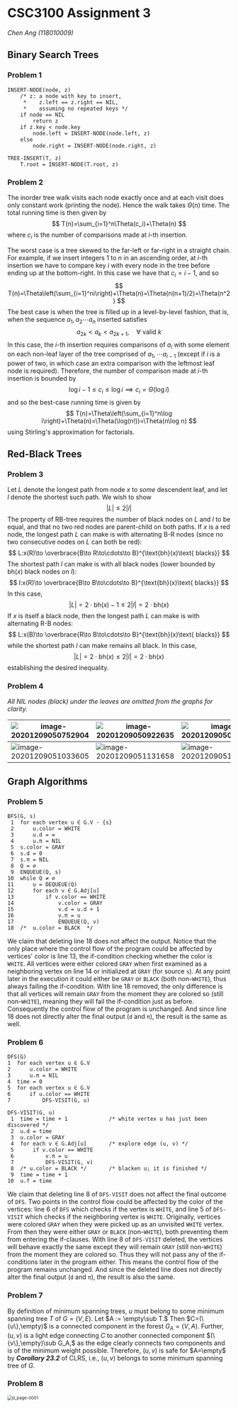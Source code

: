 # CSC3100 Assignment 3

*Chen Ang (118010009)*



## Binary Search Trees

### Problem 1

```pseudocode
INSERT-NODE(node, z)
	/* z: a node with key to insert,
     *    z.left == z.right == NIL,
     *    assuming no repeated keys */
	if node == NIL
		return z
	if z.key < node.key
		node.left = INSERT-NODE(node.left, z)
	else
		node.right = INSERT-NODE(node.right, z)

TREE-INSERT(T, z)
	T.root = INSERT-NODE(T.root, z)
```

### Problem 2

The inorder tree walk visits each node exactly once and at each visit does only constant work (printing the node). Hence the walk takes $\Theta(n)$ time. The total running time is then given by
$$
T(n)=\sum_{i=1}^n\Theta(c_i)+\Theta(n)
$$
where $c_i$ is the number of comparisons made at $i$-th insertion.

The worst case is a tree skewed to the far-left or far-right in a straight chain. For example, if we insert integers $1$ to $n$ in an ascending order, at $i$-th insertion we have to compare key $i$ with every node in the tree before ending up at the bottom-right. In this case we have that $c_i=i-1,$ and so
$$
T(n)=\Theta\left(\sum_{i=1}^ni\right)+\Theta(n)=\Theta(n(n+1)/2)=\Theta(n^2)
$$
The best case is when the tree is filled up in a level-by-level fashion, that is, when the sequence $a_1,a_2\cdots a_n$ inserted satisfies
$$
a_{2k}<a_k<a_{2k+1},\quad\forall \text{ valid }k
$$
In this case, the $i$-th insertion requires comparisons of $a_i$ with some element on each non-leaf layer of the tree comprised of $a_1,\cdots a_{i-1}$ (except if $i$ is a power of two, in which case an extra comparison with the leftmost leaf node is required). Therefore, the number of comparison made at $i$-th insertion is bounded by
$$
\log i - 1\le c_i\le \log i\implies c_i=\Theta(\log i)
$$
and so the best-case running time is given by
$$
T(n)=\Theta\left(\sum_{i=1}^n\log i\right)+\Theta(n)=\Theta(\log(n!))=\Theta(n\log n)
$$
using Stirling's approximation for factorials.

## Red-Black Trees

### Problem 3

Let $L$ denote the longest path from node $x$ to *some* descendent leaf, and let $l$ denote the shortest such path. We wish to show
$$
|L|\le 2|l|
$$
The property of RB-tree requires the number of black nodes on $L$ and $l$ to be equal, and that no two red nodes are parent-child on both paths. If $x$ is a red node, the longest path $L$ can make is with alternating B-R nodes (since no two consecutive nodes on $L$ can both be red):
$$
L:x(R)\to \overbrace{B\to R\to\cdots\to B}^{\text{bh}(x)\text{ blacks}}
$$
The shortest path $l$ can make is with all black nodes (lower bounded by $\text{bh}(x)$ black nodes on $l$):
$$
l:x(R)\to \overbrace{B\to B\to\cdots\to B}^{\text{bh}(x)\text{ blacks}}
$$
In this case,
$$
|L|=2\cdot\text{bh}(x)-1\le 2|l|=2\cdot \text{bh}(x)
$$
If $x$ is itself a black node, then the longest path $L$ can make is with alternating R-B nodes:
$$
L:x(B)\to \overbrace{R\to B\to\cdots\to B}^{\text{bh}(x)\text{ blacks}}
$$
while the shortest path $l$ can make remains all black. In this case,
$$
|L|=2\cdot\text{bh}(x)\le 2|l|=2\cdot \text{bh}(x)
$$
establishing the desired inequality.

### Problem 4

*All NIL nodes (black) under the leaves are omitted from the graphs for clarity.*

| ![image-20201209050752904](C:\Users\Jamie\AppData\Roaming\Typora\typora-user-images\image-20201209050752904.png) | ![image-20201209050922635](C:\Users\Jamie\AppData\Roaming\Typora\typora-user-images\image-20201209050922635.png) | ![image-20201209050718730](C:\Users\Jamie\AppData\Roaming\Typora\typora-user-images\image-20201209050718730.png) |
| ------------------------------------------------------------ | ------------------------------------------------------------ | ------------------------------------------------------------ |
| ![image-20201209051033605](C:\Users\Jamie\AppData\Roaming\Typora\typora-user-images\image-20201209051033605.png) | ![image-20201209051131658](C:\Users\Jamie\AppData\Roaming\Typora\typora-user-images\image-20201209051131658.png) | ![image-20201209051334039](C:\Users\Jamie\AppData\Roaming\Typora\typora-user-images\image-20201209051334039.png) |

## Graph Algorithms

### Problem 5

```pseudocode
BFS(G, s)
 1  for each vertex u ∈ G.V - {s}
 2  	u.color = WHITE
 3      u.d = ∞
 4      u.π = NIL
 5	s.color = GRAY
 6  s.d = 0
 7  s.π = NIL
 8  Q = ∅
 9  ENQUEUE(Q, s)
10  while Q ≠ ∅
11  	u = DEQUEUE(Q)
12      for each v ∈ G.Adj[u]
13  		if v.color == WHITE
14          	v.color = GRAY
15          	v.d = u.d + 1
16          	v.π = u
17              ENQUEUE(Q, v)
18  /* 	u.color = BLACK  */
```

We claim that deleting line 18 does not affect the output. Notice that the only place where the control flow of the program could be affected by vertices' color is line 13, the if-condition checking whether the color is `WHITE`. All vertices were either colored `GRAY` when first examined as a neighboring vertex on line 14 or initialized at `GRAY` (for source `s`). At any point later in the execution it could either be `GRAY` or `BLACK` (both non-`WHITE`), thus always failing the if-condition. With line 18 removed, the only difference is that all vertices will remain `GRAY` from the moment they are colored so (still non-`WHITE`), meaning they will fail the if-condition just as before. Consequently the control flow of the program is unchanged. And since line 18 does not directly alter the final output (`d` and `π`), the result is the same as well.

### Problem 6

```pseudocode
DFS(G)
1  for each vertex u ∈ G.V
2      u.color = WHITE
3      u.π = NIL
4  time = 0
5  for each vertex u ∈ G.V
6      if u.color == WHITE
7          DFS-VISIT(G, u)

DFS-VISIT(G, u)
 1  time = time + 1				/* white vertex u has just been discovered */
 2  u.d = time
 3  u.color = GRAY
 4  for each v ∈ G.Adj[u]		/* explore edge (u, v) */
 5  	if v.color == WHITE
 6  	    v.π = u
 7  		DFS-VISIT(G, v)
 8  /* u.color = BLACK */		/* blacken u; it is finished */
 9  time = time + 1
10  u.f = time
```

We claim that deleting line 8 of `DFS-VISIT` does not affect the final outcome of `DFS`. Two points in the control flow could be affected by the color of the vertices: line 6 of `DFS` which checks if the vertex is `WHITE`, and line 5 of `DFS-VISIT` which checks if the neighboring vertex is `WHITE`. Originally, vertices were colored `GRAY` when they were picked up as an unvisited `WHITE` vertex. From then they were either `GRAY` or `BLACK` (non-`WHITE`), both preventing them from entering the if-clauses. With line 8 of `DFS-VISIT` deleted, the vertices will behave exactly the same except they will remain `GRAY` (still non-`WHITE`) from the moment they are colored so. Thus they will not pass any of the if-conditions later in the program either. This means the control flow of the program remains unchanged. And since the deleted line does not directly alter the final output (`d` and `π`), the result is also the same.

### Problem 7

By definition of minimum spanning trees, $u$ must belong to some minimum spanning tree $T$ of $G=(V,E).$ Let $A := \empty\sub T.$ Then $C=(\{u\},\empty)$ is a connected component in the forest $G_A=(V,A).$ Further, $(u,v)$ is a light edge connecting $C$ to another connected component $(\{v\},\empty)\sub G_A,$ as the edge clearly connects two components and is of the minimum weight possible. Therefore, $(u,v)$ is safe for $A=\empty$ by ***Corollary 23.2*** of CLRS, i.e., $(u,v)$ belongs to some minimum spanning tree of $G.$

### Problem 8

<img src="H:\University-Stuffs\CSC3100\assignment\A3\d_page-0001.jpg" alt="d_page-0001" style="zoom:67%;" />